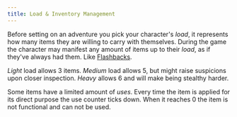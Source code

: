 ```yaml
---
title: Load & Inventory Management
---
```


Before setting on an adventure you pick your character's _load_, it represents how many items they are willing to carry with themselves. During the game the character may manifest any amount of items up to their _load_, as if they've always had them. Like [Flashbacks](../flashbacks).

_Light_ load allows 3 items. _Medium_ load allows 5, but might raise suspicions upon closer inspection. _Heavy_ allows 6 and will make being stealthy harder.

Some items have a limited amount of _uses_. Every time the item is applied for its direct purpose the use counter ticks down. When it reaches 0 the item is not functional and can not be used.
